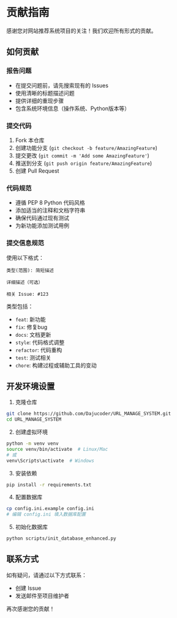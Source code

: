 # 贡献指南

感谢您对网站推荐系统项目的关注！我们欢迎所有形式的贡献。

## 如何贡献

### 报告问题
- 在提交问题前，请先搜索现有的 Issues
- 使用清晰的标题描述问题
- 提供详细的重现步骤
- 包含系统环境信息（操作系统、Python版本等）

### 提交代码
1. Fork 本仓库
2. 创建功能分支 (`git checkout -b feature/AmazingFeature`)
3. 提交更改 (`git commit -m 'Add some AmazingFeature'`)
4. 推送到分支 (`git push origin feature/AmazingFeature`)
5. 创建 Pull Request

### 代码规范
- 遵循 PEP 8 Python 代码风格
- 添加适当的注释和文档字符串
- 确保代码通过现有测试
- 为新功能添加测试用例

### 提交信息规范
使用以下格式：
```
类型(范围): 简短描述

详细描述（可选）

相关 Issue: #123
```

类型包括：
- `feat`: 新功能
- `fix`: 修复bug
- `docs`: 文档更新
- `style`: 代码格式调整
- `refactor`: 代码重构
- `test`: 测试相关
- `chore`: 构建过程或辅助工具的变动

## 开发环境设置

1. 克隆仓库
```bash
git clone https://github.com/Dajucoder/URL_MANAGE_SYSTEM.git
cd URL_MANAGE_SYSTEM
```

2. 创建虚拟环境
```bash
python -m venv venv
source venv/bin/activate  # Linux/Mac
# 或
venv\Scripts\activate  # Windows
```

3. 安装依赖
```bash
pip install -r requirements.txt
```

4. 配置数据库
```bash
cp config.ini.example config.ini
# 编辑 config.ini 填入数据库配置
```

5. 初始化数据库
```bash
python scripts/init_database_enhanced.py
```

## 联系方式

如有疑问，请通过以下方式联系：
- 创建 Issue
- 发送邮件至项目维护者

再次感谢您的贡献！